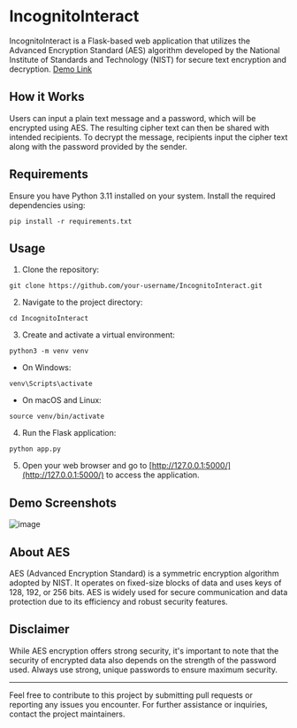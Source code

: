 # IncognitoInteract

IncognitoInteract is a Flask-based web application that utilizes the Advanced Encryption Standard (AES) algorithm developed by the National Institute of Standards and Technology (NIST) for secure text encryption and decryption.
[Demo Link]([https://website-name.com](https://incognitointeract.onrender.com/))

## How it Works

Users can input a plain text message and a password, which will be encrypted using AES. The resulting cipher text can then be shared with intended recipients. To decrypt the message, recipients input the cipher text along with the password provided by the sender.

## Requirements

Ensure you have Python 3.11 installed on your system. Install the required dependencies using:

` pip install -r requirements.txt `


## Usage

1. Clone the repository:

` git clone https://github.com/your-username/IncognitoInteract.git `


2. Navigate to the project directory:

` cd IncognitoInteract `


3. Create and activate a virtual environment:

` python3 -m venv venv `


- On Windows:

` venv\Scripts\activate `


- On macOS and Linux:

` source venv/bin/activate `


4. Run the Flask application:

` python app.py `


5. Open your web browser and go to [http://127.0.0.1:5000/](http://127.0.0.1:5000/) to access the application.

## Demo Screenshots
![image](https://github.com/Amar985/IncognitoInteract/assets/84828275/c1a0349c-38cc-4d93-b7d1-37fde2cb560e)



## About AES

AES (Advanced Encryption Standard) is a symmetric encryption algorithm adopted by NIST. It operates on fixed-size blocks of data and uses keys of 128, 192, or 256 bits. AES is widely used for secure communication and data protection due to its efficiency and robust security features.

## Disclaimer

While AES encryption offers strong security, it's important to note that the security of encrypted data also depends on the strength of the password used. Always use strong, unique passwords to ensure maximum security.

---

Feel free to contribute to this project by submitting pull requests or reporting any issues you encounter. For further assistance or inquiries, contact the project maintainers.
